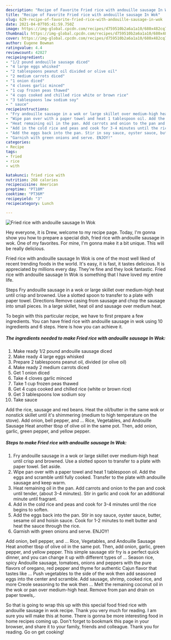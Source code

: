 ```yaml
---
description: "Recipe of Favorite Fried rice with andouille sausage In Wok"
title: "Recipe of Favorite Fried rice with andouille sausage In Wok"
slug: 629-recipe-of-favorite-fried-rice-with-andouille-sausage-in-wok
date: 2021-04-07T05:41:59.750Z
image: https://img-global.cpcdn.com/recipes/d759510b2a6a1a10/680x482cq70/fried-rice-with-andouille-sausage-in-wok-recipe-main-photo.jpg
thumbnail: https://img-global.cpcdn.com/recipes/d759510b2a6a1a10/680x482cq70/fried-rice-with-andouille-sausage-in-wok-recipe-main-photo.jpg
cover: https://img-global.cpcdn.com/recipes/d759510b2a6a1a10/680x482cq70/fried-rice-with-andouille-sausage-in-wok-recipe-main-photo.jpg
author: Eugene Bowman
ratingvalue: 4.4
reviewcount: 42827
recipeingredient:
- "1/2 pound andouille sausage diced"
- "4 large eggs whisked"
- "2 tablespoons peanut oil divided or olive oil"
- "2 medium carrots diced"
- "1 onion diced"
- "4 cloves garlic minced"
- "1 cup frozen peas thawed"
- "4 cups cooked and chilled rice white or brown rice"
- "3 tablespoons low sodium soy"
- " sauce"
recipeinstructions:
- "Fry andouille sausage in a wok or large skillet over medium-high heat until crisp and browned. Use a slotted spoon to transfer to a plate with paper towel. Set aside."
- "Wipe pan over with a paper towel and heat 1 tablespoon oil. Add the eggs and scramble until fully cooked. Transfer to the plate with andouille sausage and keep warm."
- "Heat remaining oil in the pan. Add carrots and onion to the pan and cook until tender, (about 3-4 minutes). Stir in garlic and cook for an additional minute until fragrant."
- "Add in the cold rice and peas and cook for 3-4 minutes until the rice begins to soften."
- "Add the eggs back into the pan. Stir in soy sauce, oyster sauce, butter, sesame oil and hoisin sauce. Cook for 1-2 minutes to melt butter and heat the sauce through the rice."
- "Garnish with green onions and serve. ENJOY!"
categories:
- Recipe
tags:
- fried
- rice
- with

katakunci: fried rice with 
nutrition: 268 calories
recipecuisine: American
preptime: "PT18M"
cooktime: "PT36M"
recipeyield: "3"
recipecategory: Lunch

---
```



![Fried rice with andouille sausage In Wok](https://img-global.cpcdn.com/recipes/d759510b2a6a1a10/680x482cq70/fried-rice-with-andouille-sausage-in-wok-recipe-main-photo.jpg)

Hey everyone, it is Drew, welcome to my recipe page. Today, I'm gonna show you how to prepare a special dish, fried rice with andouille sausage in wok. One of my favorites. For mine, I'm gonna make it a bit unique. This will be really delicious.

Fried rice with andouille sausage In Wok is one of the most well liked of recent trending foods in the world. It's easy, it is fast, it tastes delicious. It is appreciated by millions every day. They're fine and they look fantastic. Fried rice with andouille sausage In Wok is something that I have loved my entire life.

Steps Fry andouille sausage in a wok or large skillet over medium-high heat until crisp and browned. Use a slotted spoon to transfer to a plate with paper towel. Directions Remove casing from sausage and chop the sausage into small pieces. In a large skillet, heat oil and sausage over medium heat.


To begin with this particular recipe, we have to first prepare a few ingredients. You can have fried rice with andouille sausage in wok using 10 ingredients and 6 steps. Here is how you can achieve it.

<!--inarticleads1-->

##### The ingredients needed to make Fried rice with andouille sausage In Wok:

1. Make ready 1/2 pound andouille sausage diced
1. Make ready 4 large eggs whisked
1. Prepare 2 tablespoons peanut oil, divided (or olive oil)
1. Make ready 2 medium carrots diced
1. Get 1 onion diced
1. Take 4 cloves garlic minced
1. Take 1 cup frozen peas thawed
1. Get 4 cups cooked and chilled rice (white or brown rice)
1. Get 3 tablespoons low sodium soy
1. Take  sauce


Add the rice, sausage and red beans. Heat the oil/butter in the same wok or nonstick skillet until it&#39;s shimmering (medium to high temperature on the stove). Add onion, bell pepper, and … Rice, Vegetables, and Andouille Sausage Heat another tbsp of olive oil in the same pot. Then, add onion, garlic, green pepper, and yellow pepper. 

<!--inarticleads2-->

##### Steps to make Fried rice with andouille sausage In Wok:

1. Fry andouille sausage in a wok or large skillet over medium-high heat until crisp and browned. Use a slotted spoon to transfer to a plate with paper towel. Set aside.
1. Wipe pan over with a paper towel and heat 1 tablespoon oil. Add the eggs and scramble until fully cooked. Transfer to the plate with andouille sausage and keep warm.
1. Heat remaining oil in the pan. Add carrots and onion to the pan and cook until tender, (about 3-4 minutes). Stir in garlic and cook for an additional minute until fragrant.
1. Add in the cold rice and peas and cook for 3-4 minutes until the rice begins to soften.
1. Add the eggs back into the pan. Stir in soy sauce, oyster sauce, butter, sesame oil and hoisin sauce. Cook for 1-2 minutes to melt butter and heat the sauce through the rice.
1. Garnish with green onions and serve. ENJOY!


Add onion, bell pepper, and … Rice, Vegetables, and Andouille Sausage Heat another tbsp of olive oil in the same pot. Then, add onion, garlic, green pepper, and yellow pepper. This simple sausage stir fry is a perfect quick dinner, and you can change it up with different types of … Season rice, spicy Andouille sausage, tomatoes, onions and peppers with the pure flavors of oregano, red pepper and thyme for authentic Cajun flavor that tastes like … Push vegetables to the side of the wok then add seasoned eggs into the center and scramble. Add sausage, shrimp, cooked rice, and more Creole seasoning to the wok then … Melt the remaining coconut oil in the wok or pan over medium-high heat. Remove from pan and drain on paper towels,. 

So that is going to wrap this up with this special food fried rice with andouille sausage in wok recipe. Thank you very much for reading. I am sure you will make this at home. There is gonna be more interesting food in home recipes coming up. Don't forget to bookmark this page in your browser, and share it to your family, friends and colleague. Thank you for reading. Go on get cooking!
